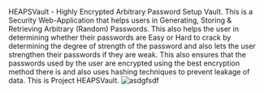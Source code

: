 HEAPSVault - Highly Encrypted Arbitrary Password Setup Vault. This is a Security Web-Application that helps users in Generating, Storing & Retrieving Arbitrary (Random) Passwords. This also helps the user in determining whether their passwords are Easy or Hard to crack by determining the degree of strength of the password and also lets the user strengthen their passwords if they are weak. This also ensures that the passwords used by the user are encrypted using the best encryption method there is and also uses hashing techniques to prevent leakage of data. This is Project HEAPSVault.
![asdgfsdf](https://github.com/cherukuridsstarun/miniprojectsource/assets/118830305/e27d1ac6-4533-4a24-a167-ac6a559778f0)
